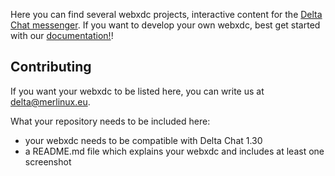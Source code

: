 <!--

**Here are some ideas to get you started:**

🙋‍♀️ A short introduction - what is your organization all about?
🌈 Contribution guidelines - how can the community get involved?
👩‍💻 Useful resources - where can the community find your docs? Is there anything else the community should know?
🍿 Fun facts - what does your team eat for breakfast?
🧙 Remember, you can do mighty things with the power of [Markdown](https://docs.github.com/github/writing-on-github/getting-started-with-writing-and-formatting-on-github/basic-writing-and-formatting-syntax)
-->

Here you can find several webxdc projects, interactive content for the [Delta 
Chat messenger](https://delta.chat). If you want to develop your own webxdc,
best get started with our
[documentation!](https://deltachat.github.io/webxdc_docs/)!

## Contributing

If you want your webxdc to be listed here, you can write us at
[delta@merlinux.eu](mailto:delta@merlinux.eu).

What your repository needs to be included here:

- your webxdc needs to be compatible with Delta Chat 1.30
- a README.md file which explains your webxdc and includes at least one screenshot

